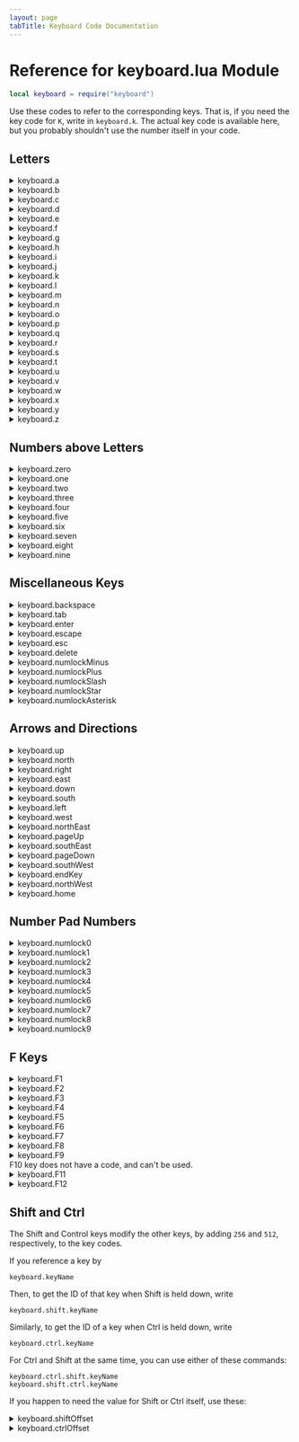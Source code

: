 ```yaml
---
layout: page
tabTitle: Keyboard Code Documentation
---
```



<style>
  code {
    white-space : pre-wrap !important;
    word-break: break-word;
  }
</style>


# Reference for keyboard.lua Module
```lua
local keyboard = require("keyboard")
```
Use these codes to refer to the corresponding keys.  That is, if you need the key code for `K`, write in `keyboard.k`.  The actual key code is available here, but you probably shouldn't use the number itself in your code.

## Letters

<details><summary>keyboard.a</summary>Code: 65</details>
<details><summary>keyboard.b</summary>Code: 66</details>
<details><summary>keyboard.c</summary>Code: 67</details>
<details><summary>keyboard.d</summary>Code: 68</details>
<details><summary>keyboard.e</summary>Code: 69</details>
<details><summary>keyboard.f</summary>Code: 70</details>
<details><summary>keyboard.g</summary>Code: 71</details>
<details><summary>keyboard.h</summary>Code: 72</details>
<details><summary>keyboard.i</summary>Code: 73</details>
<details><summary>keyboard.j</summary>Code: 74</details>
<details><summary>keyboard.k</summary>Code: 75</details>
<details><summary>keyboard.l</summary>Code: 76</details>
<details><summary>keyboard.m</summary>Code: 77</details>
<details><summary>keyboard.n</summary>Code: 78</details>
<details><summary>keyboard.o</summary>Code: 79</details>
<details><summary>keyboard.p</summary>Code: 80</details>
<details><summary>keyboard.q</summary>Code: 81</details>
<details><summary>keyboard.r</summary>Code: 82</details>
<details><summary>keyboard.s</summary>Code: 83</details>
<details><summary>keyboard.t</summary>Code: 84</details>
<details><summary>keyboard.u</summary>Code: 85</details>
<details><summary>keyboard.v</summary>Code: 86</details>
<details><summary>keyboard.w</summary>Code: 87</details>
<details><summary>keyboard.x</summary>Code: 88</details>
<details><summary>keyboard.y</summary>Code: 89</details>
<details><summary>keyboard.z</summary>Code: 90</details>

## Numbers above Letters

<details><summary>keyboard.zero</summary>Code: 48</details>
<details><summary>keyboard.one</summary>Code: 49</details>
<details><summary>keyboard.two</summary>Code: 50</details>
<details><summary>keyboard.three</summary>Code: 51</details>
<details><summary>keyboard.four</summary>Code: 52</details>
<details><summary>keyboard.five</summary>Code: 53</details>
<details><summary>keyboard.six</summary>Code: 54</details>
<details><summary>keyboard.seven</summary>Code: 55</details>
<details><summary>keyboard.eight</summary>Code: 56</details>
<details><summary>keyboard.nine</summary>Code: 57</details>

## Miscellaneous Keys

<details><summary>keyboard.backspace</summary>Code: 214</details>
<details><summary>keyboard.tab</summary>Code: 211</details>
<details><summary>keyboard.enter</summary>Code: 208</details>
<details><summary>keyboard.escape</summary>Code: 210</details>
<details><summary>keyboard.esc</summary>Code: 210</details>
<details><summary>keyboard.delete</summary>Code: 217</details>
<details><summary>keyboard.numlockMinus</summary>Code: 173</details>
<details><summary>keyboard.numlockPlus</summary>Code: 171</details>
<details><summary>keyboard.numlockSlash</summary>Code: 175</details>
<details><summary>keyboard.numlockStar</summary>Code: 170</details>
<details><summary>keyboard.numlockAsterisk</summary>Code: 170</details>

## Arrows and Directions

<details><summary>keyboard.up</summary>Code: 192</details>
<details><summary>keyboard.north</summary>Code: 192</details>
<details><summary>keyboard.right</summary>Code: 195</details>
<details><summary>keyboard.east</summary>Code: 195</details>
<details><summary>keyboard.down</summary>Code: 193</details>
<details><summary>keyboard.south</summary>Code: 193</details>
<details><summary>keyboard.left</summary>Code: 194</details>
<details><summary>keyboard.west</summary>Code: 194</details>
<details><summary>keyboard.northEast</summary>Code: 197</details>
<details><summary>keyboard.pageUp</summary>Code: 197</details>
<details><summary>keyboard.southEast</summary>Code: 198</details>
<details><summary>keyboard.pageDown</summary>Code: 198</details>
<details><summary>keyboard.southWest</summary>Code: 199</details>
<details><summary>keyboard.endKey</summary>Code: 199</details>
<details><summary>keyboard.northWest</summary>Code: 196</details>
<details><summary>keyboard.home</summary>Code: 196</details>

## Number Pad Numbers

<details><summary>keyboard.numlock0</summary>Code: 160</details>
<details><summary>keyboard.numlock1</summary>Code: 161</details>
<details><summary>keyboard.numlock2</summary>Code: 162</details>
<details><summary>keyboard.numlock3</summary>Code: 163</details>
<details><summary>keyboard.numlock4</summary>Code: 164</details>
<details><summary>keyboard.numlock5</summary>Code: 165</details>
<details><summary>keyboard.numlock6</summary>Code: 166</details>
<details><summary>keyboard.numlock7</summary>Code: 167</details>
<details><summary>keyboard.numlock8</summary>Code: 168</details>
<details><summary>keyboard.numlock9</summary>Code: 169</details>

## F Keys

<details><summary>keyboard.F1</summary>Code: 176</details>
<details><summary>keyboard.F2</summary>Code: 177</details>
<details><summary>keyboard.F3</summary>Code: 178</details>
<details><summary>keyboard.F4</summary>Code: 179</details>
<details><summary>keyboard.F5</summary>Code: 180</details>
<details><summary>keyboard.F6</summary>Code: 181</details>
<details><summary>keyboard.F7</summary>Code: 182</details>
<details><summary>keyboard.F8</summary>Code: 183</details>
<details><summary>keyboard.F9</summary>Code: 184</details>
<summary>F10 key does not have a code, and can't be used.</summary>
<details><summary>keyboard.F11</summary>Code: 186</details>
<details><summary>keyboard.F12</summary>Code: 187</details>



## Shift and Ctrl

The Shift and Control keys modify the other keys, by adding `256` and `512`, respectively, to the key codes.  

If you reference a key by 
```
keyboard.keyName
```
Then, to get the ID of that key when Shift is held down, write
```
keyboard.shift.keyName
```
Similarly, to get the ID of a key when Ctrl is held down, write
```
keyboard.ctrl.keyName
```
For Ctrl and Shift at the same time, you can use either of these commands:
```
keyboard.ctrl.shift.keyName
keyboard.shift.ctrl.keyName
```

If you happen to need the value for Shift or Ctrl itself, use these:
<details><summary>keyboard.shiftOffset</summary>Code: 256</details>
<details><summary>keyboard.ctrlOffset</summary>Code: 512</details>


